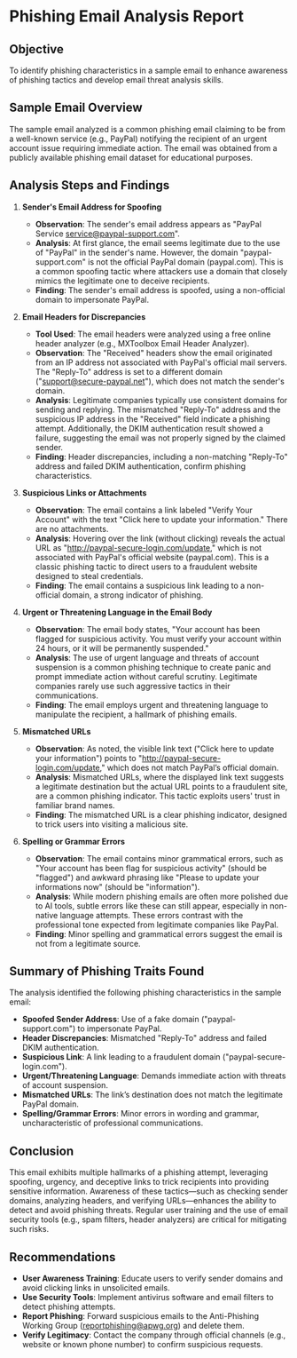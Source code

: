 # Phishing Email Analysis Report

## Objective
To identify phishing characteristics in a sample email to enhance awareness of phishing tactics and develop email threat analysis skills.

## Sample Email Overview
The sample email analyzed is a common phishing email claiming to be from a well-known service (e.g., PayPal) notifying the recipient of an urgent account issue requiring immediate action. The email was obtained from a publicly available phishing email dataset for educational purposes.

## Analysis Steps and Findings

1. **Sender's Email Address for Spoofing**
   - **Observation**: The sender's email address appears as "PayPal Service <service@paypal-support.com>".
   - **Analysis**: At first glance, the email seems legitimate due to the use of "PayPal" in the sender's name. However, the domain "paypal-support.com" is not the official PayPal domain (paypal.com). This is a common spoofing tactic where attackers use a domain that closely mimics the legitimate one to deceive recipients.
   - **Finding**: The sender's email address is spoofed, using a non-official domain to impersonate PayPal.[](https://www.terranovasecurity.com/blog/top-examples-of-phishing-emails)

2. **Email Headers for Discrepancies**
   - **Tool Used**: The email headers were analyzed using a free online header analyzer (e.g., MXToolbox Email Header Analyzer).
   - **Observation**: The "Received" headers show the email originated from an IP address not associated with PayPal's official mail servers. The "Reply-To" address is set to a different domain ("support@secure-paypal.net"), which does not match the sender's domain.
   - **Analysis**: Legitimate companies typically use consistent domains for sending and replying. The mismatched "Reply-To" address and the suspicious IP address in the "Received" field indicate a phishing attempt. Additionally, the DKIM authentication result showed a failure, suggesting the email was not properly signed by the claimed sender.
   - **Finding**: Header discrepancies, including a non-matching "Reply-To" address and failed DKIM authentication, confirm phishing characteristics.[](https://keepnetlabs.com/blog/step-by-step-phishing-email-analysis)

3. **Suspicious Links or Attachments**
   - **Observation**: The email contains a link labeled "Verify Your Account" with the text "Click here to update your information." There are no attachments.
   - **Analysis**: Hovering over the link (without clicking) reveals the actual URL as "http://paypal-secure-login.com/update," which is not associated with PayPal's official website (paypal.com). This is a classic phishing tactic to direct users to a fraudulent website designed to steal credentials.
   - **Finding**: The email contains a suspicious link leading to a non-official domain, a strong indicator of phishing.[](https://www.itgovernance.co.uk/blog/5-ways-to-detect-a-phishing-email)

4. **Urgent or Threatening Language in the Email Body**
   - **Observation**: The email body states, "Your account has been flagged for suspicious activity. You must verify your account within 24 hours, or it will be permanently suspended."
   - **Analysis**: The use of urgent language and threats of account suspension is a common phishing technique to create panic and prompt immediate action without careful scrutiny. Legitimate companies rarely use such aggressive tactics in their communications.
   - **Finding**: The email employs urgent and threatening language to manipulate the recipient, a hallmark of phishing emails.[](https://support.microsoft.com/en-us/windows/protect-yourself-from-phishing-0c7ea947-ba98-3bd9-7184-430e1f860a44)

5. **Mismatched URLs**
   - **Observation**: As noted, the visible link text ("Click here to update your information") points to "http://paypal-secure-login.com/update," which does not match PayPal’s official domain.
   - **Analysis**: Mismatched URLs, where the displayed link text suggests a legitimate destination but the actual URL points to a fraudulent site, are a common phishing indicator. This tactic exploits users' trust in familiar brand names.
   - **Finding**: The mismatched URL is a clear phishing indicator, designed to trick users into visiting a malicious site.[](https://www.itgovernance.co.uk/blog/5-ways-to-detect-a-phishing-email)

6. **Spelling or Grammar Errors**
   - **Observation**: The email contains minor grammatical errors, such as "Your account has been flag for suspicious activity" (should be "flagged") and awkward phrasing like "Please to update your informations now" (should be "information").
   - **Analysis**: While modern phishing emails are often more polished due to AI tools, subtle errors like these can still appear, especially in non-native language attempts. These errors contrast with the professional tone expected from legitimate companies like PayPal.
   - **Finding**: Minor spelling and grammatical errors suggest the email is not from a legitimate source.[](https://www.itgovernance.co.uk/blog/5-ways-to-detect-a-phishing-email)

## Summary of Phishing Traits Found
The analysis identified the following phishing characteristics in the sample email:
- **Spoofed Sender Address**: Use of a fake domain ("paypal-support.com") to impersonate PayPal.
- **Header Discrepancies**: Mismatched "Reply-To" address and failed DKIM authentication.
- **Suspicious Link**: A link leading to a fraudulent domain ("paypal-secure-login.com").
- **Urgent/Threatening Language**: Demands immediate action with threats of account suspension.
- **Mismatched URLs**: The link’s destination does not match the legitimate PayPal domain.
- **Spelling/Grammar Errors**: Minor errors in wording and grammar, uncharacteristic of professional communications.

## Conclusion
This email exhibits multiple hallmarks of a phishing attempt, leveraging spoofing, urgency, and deceptive links to trick recipients into providing sensitive information. Awareness of these tactics—such as checking sender domains, analyzing headers, and verifying URLs—enhances the ability to detect and avoid phishing threats. Regular user training and the use of email security tools (e.g., spam filters, header analyzers) are critical for mitigating such risks.

## Recommendations
- **User Awareness Training**: Educate users to verify sender domains and avoid clicking links in unsolicited emails.
- **Use Security Tools**: Implement antivirus software and email filters to detect phishing attempts.
- **Report Phishing**: Forward suspicious emails to the Anti-Phishing Working Group (reportphishing@apwg.org) and delete them.[](https://consumer.ftc.gov/articles/how-recognize-and-avoid-phishing-scams)
- **Verify Legitimacy**: Contact the company through official channels (e.g., website or known phone number) to confirm suspicious requests.[](https://support.microsoft.com/en-us/windows/protect-yourself-from-phishing-0c7ea947-ba98-3bd9-7184-430e1f860a44)